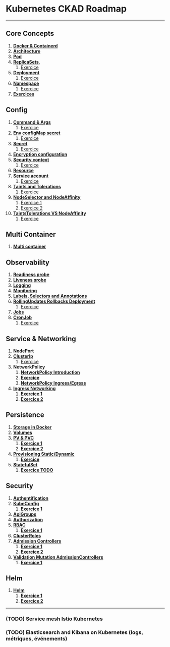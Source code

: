 # Kubernetes CKAD Roadmap

***

## Core Concepts
1. **[Docker & Containerd](core-concepts/README-docker-containerd.md)**
2. **[Architecture](core-concepts/README-architecture.md)**
3. **[Pod](core-concepts/pod/README.md)**
4. **[ReplicaSets](core-concepts/replicaset/README.md)**, 
   1. [Exercice](core-concepts/replicaset/exercices/README.md)
5. **[Deployment](core-concepts/deployment/README.md)**
   1. [Exercice](core-concepts/deployment/exercices/README.md)
6. **[Namespace](core-concepts/namespace/README.md)**
   1. [Exercice](core-concepts/namespace/exercices/README.md)
7. **[Exercices](core-concepts/README-exercices.md)**

## Config
1. **[Command & Args](config/command-args/README.md)**
   1. [Exercice](config/command-args/README.md)
2. **[Env configMap secret](config/env-configmap-secret/README-env-configmap.md)**
   1. [Exercice](config/env-configmap-secret/deployment-env-configmap.yaml)
3. **[Secret](config/env-configmap-secret/README-secret.md)**
   1. [Exercice](config/env-configmap-secret/deployment-secret.yaml)
4. **[Encryption configuration](config/env-configmap-secret/README-security-etcd.md)**
5. **[Security context](config/securityContext/README.md)**
   1. [Exercice](config/securityContext/pod-security-context.yaml)
6. **[Resource](config/resources/README.md)**
7. **[Service account](config/serviceAccount/README.md)**
   1. [Exercice](config/serviceAccount/exercices/service-account-config.yaml)
8. **[Taints and Tolerations](config/taints-tolerations/README.md)**
   1. [Exercice](config/taints-tolerations/exercices/README.md)
9. **[NodeSelector and NodeAffinity](config/nodeSelector-nodeAffinity/README.md)**
   1. [Exercice 1](config/nodeSelector-nodeAffinity/exercices/README-simple.md)
   2. [Exercice 2](config/nodeSelector-nodeAffinity/exercices/README-advanced.md)
10. **[TaintsTolerations VS NodeAffinity](config/taintsTolerations-nodeAffinity/README.md)**
    1. [Exercice](config/taintsTolerations-nodeAffinity/exercices/README.md)

## Multi Container
1. **[Multi container](./multi-container/README-multi-container.md)**

## Observability
1. **[Readiness probe](observability/readiness-liveness/README-readiness.md)**
2. **[Liveness probe](observability/readiness-liveness/README-liveness.md)**
3. **[Logging](observability/logging/README.md)**
4. **[Monitoring](observability/monitoring/README.md)**
5. **[Labels, Selectors and Annotations](pod-desing/labels-selectors-annotations/README.md)**
6. **[RollingUpdates Rollbacks Deployment](pod-desing/rollingUpdates-rollbacks-deployment/README.md)**
   1. [Exercice](pod-desing/rollingUpdates-rollbacks-deployment/exercices/README.md)
7. **[Jobs](pod-desing/jobs/README.md)**
8. **[CronJob](pod-desing/cronJob/README.md)**
   1. [Exercice](pod-desing/cronJob/exercices/README.md)

## Service & Networking
1. **[NodePort](services/nodePort/README.md)**
2. **[ClusterIp](services/clusterIp/README.md)**
   1. [Exercice](services/clusterIp/exercices/README.md)
3. **NetworkPolicy**
   1. **[NetworkPolicy Introduction](services/networkPolicy/README.md)**
   2. **[Exercice](services/networkPolicy/exercices/README.md)**
   3. **[NetworkPolicy Ingress/Egress](services/networkPolicy/README-2.md)**
4. **[Ingress Networking](services/ingress-networking/README.md)**
   1. **[Exercice 1](services/ingress-networking/example-1/README.md)**
   2. **[Exercice 2](services/ingress-networking/example-2/README.md)**

## Persistence
1. **[Storage in Docker](persistence/storage-docker/README.md)**
2. **[Volumes](persistence/volumes/README.md)**
3. **[PV & PVC](persistence/pv-pvc/README.md)**
   1. **[Exercice 1](persistence/pv-pvc/exercices/README.md)**
   2. **[Exercice 2](persistence/pv-pvc/exercices/README-exercice-2.md)**
4. **[Provisioning Static/Dynamic](persistence/static-dynamic-provisioning/README.md)**
   1. **[Exercice](persistence/static-dynamic-provisioning/exercices/README-exercice-1.md)**
5. **[StatefulSet](persistence/statefulset/README.md)**
   1. **[Exercice TODO](persistence/statefulset/exercices/README.md)**

## Security
1. **[Authentification](security/authentification/README.md)**
2. **[KubeConfig](security/kubeConfig/README.md)**
   1. **[Exercice 1](security/kubeConfig/exercices/README.md)**
3. **[ApiGroups](security/apiGroups/README.md)**
4. **[Authorization](security/authorization/README.md)**
5. **[RBAC](security/RBAC/README.md)**
   1. **[Exercice 1](security/RBAC/exercices/README.md)**
6. **[ClusterRoles](security/clusterRoles/README.md)**
7. **[Admission Controllers](security/admissionControllers/README.md)**
   1. **[Exercice 1](security/admissionControllers/exercices/README.md)**
   2. **[Exercice 2](security/admissionControllers/exercices/README-2.md)**
8. **[Validation Mutation AdmissionControllers](./security/validation-mutation-admissionControllers/README.md)**
   1. **[Exercice 1](security/validation-mutation-admissionControllers/exercices/README.md)**

## Helm
1. **[Helm](helm/README.md)**
   1. **[Exercice 1](helm/exercices/exercice-1/README.md)**
   2. **[Exercice 2](helm/exercices/exercice-2/README.md)**

***

### (TODO) Service mesh Istio Kubernetes
### (TODO) Elasticsearch and Kibana on Kubernetes (logs, métriques, événements)

